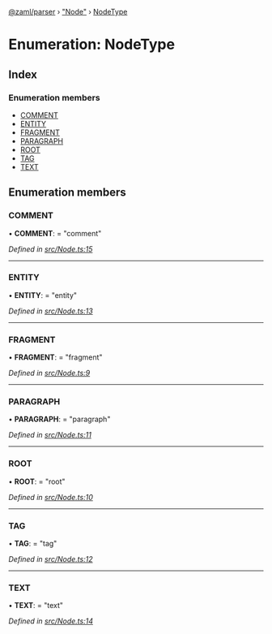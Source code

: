 [@zaml/parser](../README.md) › ["Node"](../modules/_node_.md) › [NodeType](_node_.nodetype.md)

# Enumeration: NodeType

## Index

### Enumeration members

* [COMMENT](_node_.nodetype.md#comment)
* [ENTITY](_node_.nodetype.md#entity)
* [FRAGMENT](_node_.nodetype.md#fragment)
* [PARAGRAPH](_node_.nodetype.md#paragraph)
* [ROOT](_node_.nodetype.md#root)
* [TAG](_node_.nodetype.md#tag)
* [TEXT](_node_.nodetype.md#text)

## Enumeration members

###  COMMENT

• **COMMENT**: = "comment"

*Defined in [src/Node.ts:15](https://github.com/nexushubs/zaml-lang/blob/ee5fea7/packages/zaml-parser/src/Node.ts#L15)*

___

###  ENTITY

• **ENTITY**: = "entity"

*Defined in [src/Node.ts:13](https://github.com/nexushubs/zaml-lang/blob/ee5fea7/packages/zaml-parser/src/Node.ts#L13)*

___

###  FRAGMENT

• **FRAGMENT**: = "fragment"

*Defined in [src/Node.ts:9](https://github.com/nexushubs/zaml-lang/blob/ee5fea7/packages/zaml-parser/src/Node.ts#L9)*

___

###  PARAGRAPH

• **PARAGRAPH**: = "paragraph"

*Defined in [src/Node.ts:11](https://github.com/nexushubs/zaml-lang/blob/ee5fea7/packages/zaml-parser/src/Node.ts#L11)*

___

###  ROOT

• **ROOT**: = "root"

*Defined in [src/Node.ts:10](https://github.com/nexushubs/zaml-lang/blob/ee5fea7/packages/zaml-parser/src/Node.ts#L10)*

___

###  TAG

• **TAG**: = "tag"

*Defined in [src/Node.ts:12](https://github.com/nexushubs/zaml-lang/blob/ee5fea7/packages/zaml-parser/src/Node.ts#L12)*

___

###  TEXT

• **TEXT**: = "text"

*Defined in [src/Node.ts:14](https://github.com/nexushubs/zaml-lang/blob/ee5fea7/packages/zaml-parser/src/Node.ts#L14)*
